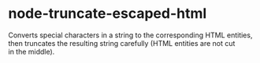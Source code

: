 # node-truncate-escaped-html
Converts special characters in a string to the corresponding HTML entities, then truncates the resulting string carefully (HTML entities are not cut in the middle).
